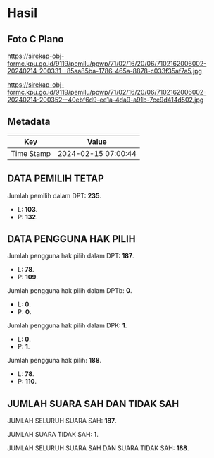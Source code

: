 # Hasil

## Foto C Plano

https://sirekap-obj-formc.kpu.go.id/9119/pemilu/ppwp/71/02/16/20/06/7102162006002-20240214-200331--85aa85ba-1786-465a-8878-c033f35af7a5.jpg

https://sirekap-obj-formc.kpu.go.id/9119/pemilu/ppwp/71/02/16/20/06/7102162006002-20240214-200352--40ebf6d9-ee1a-4da9-a91b-7ce9d414d502.jpg


## Metadata

| Key        | Value               |
| ---------- | ------------------- |
| Time Stamp | 2024-02-15 07:00:44 |


## DATA PEMILIH TETAP

Jumlah pemilih dalam DPT: **235**.
 * L: **103**.
 * P: **132**.

## DATA PENGGUNA HAK PILIH

Jumlah pengguna hak pilih dalam DPT: **187**.
 * L: **78**.
 * P: **109**.

Jumlah pengguna hak pilih dalam DPTb: **0**.
 * L: **0**.
 * P: **0**.

Jumlah pengguna hak pilih dalam DPK: **1**.
 * L: **0**.
 * P: **1**.

Jumlah pengguna hak pilih: **188**.
 * L: **78**.
 * P: **110**.

## JUMLAH SUARA SAH DAN TIDAK SAH

JUMLAH SELURUH SUARA SAH: **187**.

JUMLAH SUARA TIDAK SAH: **1**.

JUMLAH SELURUH SUARA SAH DAN SUARA TIDAK SAH: **188**.


